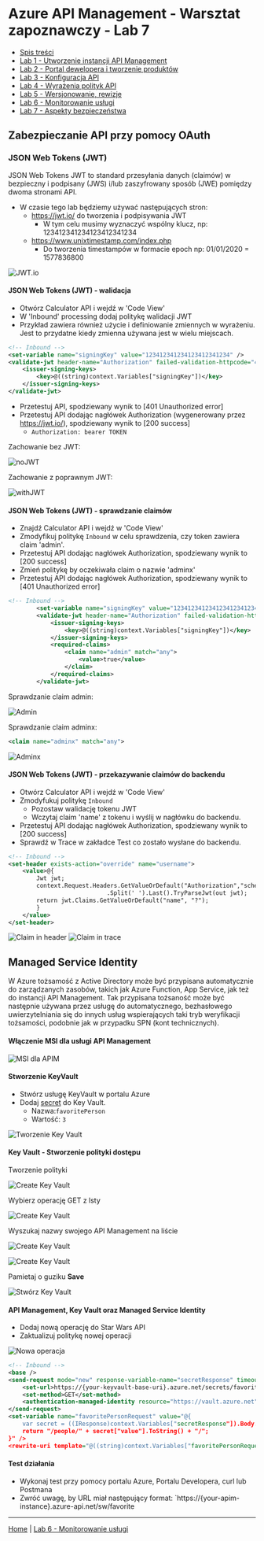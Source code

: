# Azure API Management - Warsztat zapoznawczy - Lab 7

- [Spis treści](README.md)
- [Lab 1 - Utworzenie instancji API Management](apimanagement-1.md)
- [Lab 2 - Portal dewelopera i tworzenie produktów](apimanagement-2.md)
- [Lab 3 - Konfiguracja API](apimanagement-3.md)
- [Lab 4 - Wyrażenia polityk API](apimanagement-4.md)
- [Lab 5 - Wersjonowanie, rewizje](apimanagement-5.md)
- [Lab 6 - Monitorowanie usługi](apimanagement-6.md)
- [Lab 7 - Aspekty bezpieczeństwa](apimanagement-7.md)

## Zabezpieczanie API przy pomocy OAuth

### JSON Web Tokens (JWT)

JSON Web Tokens JWT to standard przesyłania danych (claimów) w bezpieczny i podpisany (JWS) i/lub zaszyfrowany sposób (JWE) pomiędzy dwoma stronami API.

- W czasie tego lab będziemy używać następujących stron:
  - <https://jwt.io/> do tworzenia i podpisywania JWT
    - W tym celu musimy wyznaczyć wspólny klucz, np: 123412341234123412341234
  - <https://www.unixtimestamp.com/index.php>
    - Do tworzenia timestampów w formacie epoch np: 01/01/2020 = 1577836800

![JWT.io](Images/APIMJWT.png)

#### JSON Web Tokens (JWT) - walidacja

- Otwórz Calculator API i wejdź w 'Code View'
- W 'Inbound' processing dodaj politykę walidacji JWT
- Przykład zawiera również użycie i definiowanie zmiennych w wyrażeniu. Jest to przydatne kiedy zmienna używana jest w wielu miejscach.

```xml
<!-- Inbound -->
<set-variable name="signingKey" value="123412341234123412341234" />
<validate-jwt header-name="Authorization" failed-validation-httpcode="401" failed-validation-error-message="Unauthorized">
    <issuer-signing-keys>
        <key>@((string)context.Variables["signingKey"])</key>
    </issuer-signing-keys>
</validate-jwt>
```

- Przetestuj API, spodziewany wynik to [401 Unauthorized error]
- Przetestuj API dodając nagłówek Authorization (wygenerowany przez <https://jwt.io/>), spodziewany wynik to [200 success]
  - `Authorization: bearer TOKEN`

Zachowanie bez JWT:

![noJWT](Images/APIMRequestJWTnone.png)

Zachowanie z poprawnym JWT:

![withJWT](Images/APIMRequestJWTvalid.png)

#### JSON Web Tokens (JWT) - sprawdzanie claimów

- Znajdź Calculator API i wejdź w 'Code View'
- Zmodyfikuj politykę `Inbound` w celu sprawdzenia, czy token zawiera claim 'admin'.
- Przetestuj API dodając nagłówek Authorization, spodziewany wynik to [200 success]
- Zmień politykę by oczekiwała claim o nazwie 'adminx'
- Przetestuj API dodając nagłówek Authorization, spodziewany wynik to [401 Unauthorized error]

```xml
<!-- Inbound -->
        <set-variable name="signingKey" value="123412341234123412341234" />
        <validate-jwt header-name="Authorization" failed-validation-httpcode="401" failed-validation-error-message="Unauthorized">
            <issuer-signing-keys>
                <key>@((string)context.Variables["signingKey"])</key>
            </issuer-signing-keys>
            <required-claims>
                <claim name="admin" match="any">
                    <value>true</value>
                </claim>
            </required-claims>
        </validate-jwt>
```

Sprawdzanie claim admin:

![Admin](Images/APIMRequestJWTclaimvalid.png)

Sprawdzanie claim adminx:

```xml
<claim name="adminx" match="any">
```

![Adminx](Images/APIMRequestJWTclaiminvalid.png)

#### JSON Web Tokens (JWT) - przekazywanie claimów do backendu

- Otwórz Calculator API i wejdź w 'Code View'
- Zmodyfukuj politykę `Inbound`
  - Pozostaw walidację tokenu JWT
  - Wczytaj claim 'name' z tokenu i wyślij w nagłówku do backendu.
- Przetestuj API dodając nagłówek Authorization, spodziewany wynik to [200 success]
- Sprawdź w Trace w zakładce Test co zostało wysłane do backendu.

```xml
<!-- Inbound -->
<set-header exists-action="override" name="username">
    <value>@{
        Jwt jwt;
        context.Request.Headers.GetValueOrDefault("Authorization","scheme param")
                            .Split(' ').Last().TryParseJwt(out jwt);
        return jwt.Claims.GetValueOrDefault("name", "?");
        }
    </value>
</set-header>
```

![Claim in header](Images/APIMHeaderJWTClaimBackend.png)
![Claim in trace](Images/APIMTraceJWTClaimBackend.png)

## Managed Service Identity

W Azure tożsamość z Active Directory może być przypisana automatycznie do zarządzanych zasobów, takich jak  Azure Function, App Service, jak też do instancji API Management. Tak przypisana tożsaność może być następnie używana przez usługę do automatycznego, bezhasłowego uwierzytelniania się do innych usług wspierających taki tryb weryfikacji tożsamości, podobnie jak w przypadku SPN (kont technicznych).

#### Włączenie MSI dla usługi API Management

![MSI dla APIM](Images/apim-security-register-principal.png)

#### Stworzenie KeyVault

- Stwórz usługę KeyVault w portalu Azure
- Dodaj [secret](https://docs.microsoft.com/en-us/azure/key-vault/secrets/quick-create-portal#add-a-secret-to-key-vault) do Key Vault.
  - Nazwa:`favoritePerson`
  - Wartość: `3`

![Tworzenie Key Vault](Images/apim-security-create-key-vault.png)

#### Key Vault - Stworzenie polityki dostępu

Tworzenie polityki

![Create Key Vault](Images/apim-security-key-vault-1.jpg)

Wybierz operację GET z lsty

![Create Key Vault](Images/apim-security-key-vault-2.jpg)

Wyszukaj nazwy swojego API Management na liście

![Create Key Vault](Images/apim-security-key-vault-3.jpg)

![Create Key Vault](Images/apim-security-key-vault-4.jpg)

Pamietaj o guziku **Save**

![Stwórz Key Vault](Images/apim-security-key-vault-5.jpg)

#### API Management, Key Vault oraz Managed Service Identity

- Dodaj nową operację do Star Wars API
- Zaktualizuj politykę nowej operacji

![Nowa operacja](Images/apim-security-add-operation.png)

```xml
<!-- Inbound -->
<base />
<send-request mode="new" response-variable-name="secretResponse" timeout="20" ignore-error="false">
    <set-url>https://{your-keyvault-base-uri}.azure.net/secrets/favoritePerson/?api-version=7.0</set-url>
    <set-method>GET</set-method>
    <authentication-managed-identity resource="https://vault.azure.net" />
</send-request>
<set-variable name="favoritePersonRequest" value="@{
    var secret = ((IResponse)context.Variables["secretResponse"]).Body.As<JObject>();
    return "/people/" + secret["value"].ToString() + "/";
}" />
<rewrite-uri template="@((string)context.Variables["favoritePersonRequest"])" />
```

#### Test działania

- Wykonaj test przy pomocy portalu Azure, Portalu Developera, curl lub Postmana
- Zwróć uwagę, by URL miał następujący format: `https://{your-apim-instance}.azure-api.net/sw/favorite

---

[Home](README.md) | [Lab 6 - Monitorowanie usługi](apimanagement-6.md)
